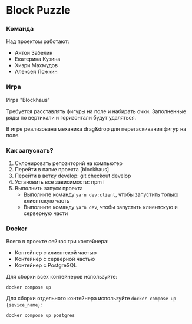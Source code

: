 # Block Puzzle

### Команда

Над проектом работают:
* Антон Забелин
* Екатерина Кузина
* Хизри Махмудов
* Алексей Ложкин

### Игра

Игра "Blockhaus"

Требуется расставлять фигуры на поле и набирать очки. Заполненные ряды по вертикали и горизонтали будут удаляться.

В игре реализована механика drag&drop для перетаскивания фигур на поле.

### Как запускать?

1. Склонировать репозиторий на компьютер
2. Перейти в папке проекта [blockhaus]
3. Перейти в ветку develop: git checkout develop
4. Установить все зависимости: npm i
5. Выполнить запуск проекта
    - Выполните команду `yarn dev:client`, чтобы запустить только клиентскую часть
    - Выполните команду `yarn dev`, чтобы запустить клиентскую и серверную части

### Docker
Всего в проекте сейчас три контейнера:
- Контейнер с клиентской частью
- Контейнер с серверной частью
- Контейнер с PostgreSQL

Для сборки всех контейнеров используйте:
```shell
docker compose up
```

Для сборки отдельного контейнера используйте `docker compose up {sevice_name}`:
```shell
docker compose up postgres
```

